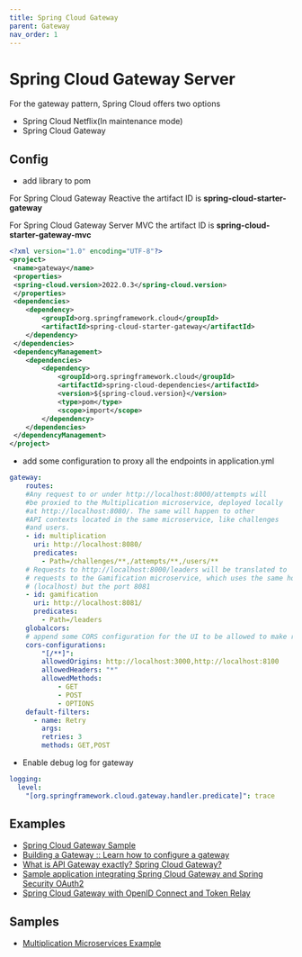 ```yaml
---
title: Spring Cloud Gateway
parent: Gateway
nav_order: 1
---
```


# Spring Cloud Gateway Server
For the gateway pattern, Spring Cloud offers two options
* Spring Cloud Netflix(In maintenance mode)
* Spring Cloud Gateway
  
## Config

- add library to pom
  
For Spring Cloud Gateway Reactive the artifact ID is **spring-cloud-starter-gateway**

For Spring Cloud Gateway Server MVC the artifact ID is **spring-cloud-starter-gateway-mvc**

```xml
<?xml version="1.0" encoding="UTF-8"?>
<project>
 <name>gateway</name>
 <properties>
 <spring-cloud.version>2022.0.3</spring-cloud.version>
 </properties>
 <dependencies>
    <dependency>
        <groupId>org.springframework.cloud</groupId>
        <artifactId>spring-cloud-starter-gateway</artifactId>
    </dependency>
 </dependencies>
 <dependencyManagement>
    <dependencies>
        <dependency>
            <groupId>org.springframework.cloud</groupId>
            <artifactId>spring-cloud-dependencies</artifactId>
            <version>${spring-cloud.version}</version>
            <type>pom</type>
            <scope>import</scope>
        </dependency>
    </dependencies>
 </dependencyManagement>
</project>
```

- add some configuration to proxy all the endpoints in application.yml
  
```yml    
gateway:
    routes:
    #Any request to or under http://localhost:8000/attempts will
    #be proxied to the Multiplication microservice, deployed locally
    #at http://localhost:8080/. The same will happen to other
    #API contexts located in the same microservice, like challenges
    #and users.
    - id: multiplication
      uri: http://localhost:8080/
      predicates:
        - Path=/challenges/**,/attempts/**,/users/**
    # Requests to http://localhost:8000/leaders will be translated to 
    # requests to the Gamification microservice, which uses the same host 
    # (localhost) but the port 8081
    - id: gamification
      uri: http://localhost:8081/
      predicates:
        - Path=/leaders
    globalcors:
    # append some CORS configuration for the UI to be allowed to make requests from its origin
    cors-configurations:
        "[/**]":
        allowedOrigins: http://localhost:3000,http://localhost:8100
        allowedHeaders: "*"
        allowedMethods:
            - GET
            - POST
            - OPTIONS
    default-filters:
      - name: Retry
        args:
        retries: 3
        methods: GET,POST
```
- Enable debug log for gateway
  
```yml
logging:
  level:
    "[org.springframework.cloud.gateway.handler.predicate]": trace

```

## Examples
* [Spring Cloud Gateway Sample](https://github.com/spring-kb/spring-cloud-gateway-sample)
* [Building a Gateway :: Learn how to configure a gateway](https://github.com/spring-kb/spring-guide-building-gateway)
* [What is API Gateway exactly? Spring Cloud Gateway?](https://github.com/galkzaz/what-is-api-gateway-exactly-spring-cloud-gateway)
* [Sample application integrating Spring Cloud Gateway and Spring Security OAuth2](https://github.com/galkzaz/what-is-api-gateway-exactly-spring-cloud-gateway)
* [Spring Cloud Gateway with OpenID Connect and Token Relay](https://github.com/spring-kb/spring-cloud-gateway-oidc-tokenrelay)
## Samples
* [Multiplication Microservices Example](https://github.com/books-java/Learn-Microservices-with-Spring-Boot-3)